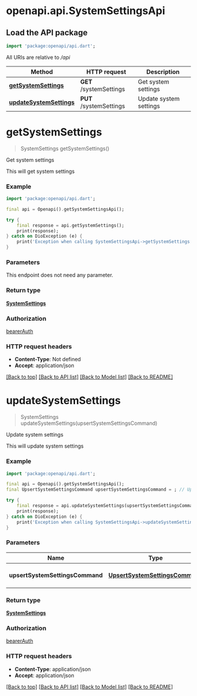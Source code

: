 # openapi.api.SystemSettingsApi

## Load the API package
```dart
import 'package:openapi/api.dart';
```

All URIs are relative to */api*

Method | HTTP request | Description
------------- | ------------- | -------------
[**getSystemSettings**](SystemSettingsApi.md#getsystemsettings) | **GET** /systemSettings | Get system settings
[**updateSystemSettings**](SystemSettingsApi.md#updatesystemsettings) | **PUT** /systemSettings | Update system settings


# **getSystemSettings**
> SystemSettings getSystemSettings()

Get system settings

This will get system settings

### Example
```dart
import 'package:openapi/api.dart';

final api = Openapi().getSystemSettingsApi();

try {
    final response = api.getSystemSettings();
    print(response);
} catch on DioException (e) {
    print('Exception when calling SystemSettingsApi->getSystemSettings: $e\n');
}
```

### Parameters
This endpoint does not need any parameter.

### Return type

[**SystemSettings**](SystemSettings.md)

### Authorization

[bearerAuth](../README.md#bearerAuth)

### HTTP request headers

 - **Content-Type**: Not defined
 - **Accept**: application/json

[[Back to top]](#) [[Back to API list]](../README.md#documentation-for-api-endpoints) [[Back to Model list]](../README.md#documentation-for-models) [[Back to README]](../README.md)

# **updateSystemSettings**
> SystemSettings updateSystemSettings(upsertSystemSettingsCommand)

Update system settings

This will update system settings

### Example
```dart
import 'package:openapi/api.dart';

final api = Openapi().getSystemSettingsApi();
final UpsertSystemSettingsCommand upsertSystemSettingsCommand = ; // UpsertSystemSettingsCommand | System settings to update

try {
    final response = api.updateSystemSettings(upsertSystemSettingsCommand);
    print(response);
} catch on DioException (e) {
    print('Exception when calling SystemSettingsApi->updateSystemSettings: $e\n');
}
```

### Parameters

Name | Type | Description  | Notes
------------- | ------------- | ------------- | -------------
 **upsertSystemSettingsCommand** | [**UpsertSystemSettingsCommand**](UpsertSystemSettingsCommand.md)| System settings to update | 

### Return type

[**SystemSettings**](SystemSettings.md)

### Authorization

[bearerAuth](../README.md#bearerAuth)

### HTTP request headers

 - **Content-Type**: application/json
 - **Accept**: application/json

[[Back to top]](#) [[Back to API list]](../README.md#documentation-for-api-endpoints) [[Back to Model list]](../README.md#documentation-for-models) [[Back to README]](../README.md)

